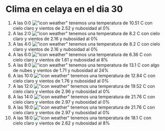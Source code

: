 # Clima en celaya en el dia 30

1. A las 0:0 !["icon weather"](http://openweathermap.org/img/w/01n.png) tenemos una temperatura de 10.51 C con cielo claro y  vientos de 2.52 y nubosidad al 0%
1. A las 2:0 !["icon weather"](http://openweathermap.org/img/w/01n.png) tenemos una temperatura de 8.2 C con cielo claro y  vientos de 2.16 y nubosidad al 0%
1. A las 4:0 !["icon weather"](http://openweathermap.org/img/w/01n.png) tenemos una temperatura de 8.2 C con cielo claro y  vientos de 2.16 y nubosidad al 0%
1. A las 6:0 !["icon weather"](http://openweathermap.org/img/w/02n.png) tenemos una temperatura de 6.36 C con cielo claro y  vientos de 1.61 y nubosidad al 8%
1. A las 8:0 !["icon weather"](http://openweathermap.org/img/w/02d.png) tenemos una temperatura de 13.1 C con algo de nubes y  vientos de 1.71 y nubosidad al 24%
1. A las 10:0 !["icon weather"](http://openweathermap.org/img/w/01d.png) tenemos una temperatura de 12.84 C con cielo claro y  vientos de 1.76 y nubosidad al 0%
1. A las 12:0 !["icon weather"](http://openweathermap.org/img/w/01d.png) tenemos una temperatura de 19.52 C con cielo claro y  vientos de 2.96 y nubosidad al 0%
1. A las 14:0 !["icon weather"](http://openweathermap.org/img/w/01d.png) tenemos una temperatura de 21.76 C con cielo claro y  vientos de 2.97 y nubosidad al 0%
1. A las 16:0 !["icon weather"](http://openweathermap.org/img/w/01d.png) tenemos una temperatura de 21.76 C con cielo claro y  vientos de 2.97 y nubosidad al 0%
1. A las 18:0 !["icon weather"](http://openweathermap.org/img/w/02d.png) tenemos una temperatura de 18.1 C con cielo claro y  vientos de 2.62 y nubosidad al 8%
